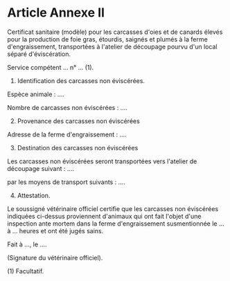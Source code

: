 # Article Annexe II

Certificat sanitaire (modèle) pour les carcasses d'oies et de canards élevés pour la production de foie gras, étourdis, saignés et plumés à la ferme d'engraissement, transportées à l'atelier de découpage pourvu d'un local séparé d'éviscération.

Service compétent ... n° ... (1).

1. Identification des carcasses non éviscérées.

Espèce animale : ....

Nombre de carcasses non éviscérées : ....

2. Provenance des carcasses non éviscérées

Adresse de la ferme d'engraissement : ....

3. Destination des carcasses non éviscérées

Les carcasses non éviscérées seront transportées vers l'atelier de découpage suivant : ....

par les moyens de transport suivants : ....

4. Attestation.

Le soussigné vétérinaire officiel certifie que les carcasses non éviscérées indiquées ci-dessus proviennent d'animaux qui ont fait l'objet d'une inspection ante mortem dans la ferme d'engraissement susmentionnée le ... à ... heures et ont été jugés sains.

Fait à ..., le ....

(Signature du vétérinaire officiel).

(1) Facultatif.
